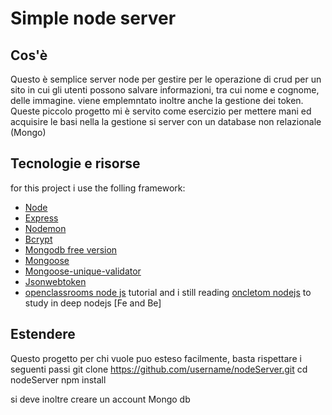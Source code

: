 # Simple node server 

## Cos'è
Questo è semplice  server node per gestire per le operazione di crud per un sito in cui gli utenti possono salvare informazioni, tra cui 
nome e cognome, delle immagine. viene emplemntato inoltre anche la gestione dei token.
Queste piccolo progetto mi è servito come esercizio per mettere mani ed acquisire le basi nella la gestione si server con un database non relazionale (Mongo)

## Tecnologie  e risorse
 
for this project i use the folling framework:
* [Node](https://nodejs.org/it/)
* [Express](https://expressjs.com/it/)
* [Nodemon](https://www.npmjs.com/package/nodemon)
* [Bcrypt](https://www.npmjs.com/package/bcrypt)
* [Mongodb free version](https://www.mongodb.com/)
* [Mongoose](https://mongoosejs.com/)
* [Mongoose-unique-validator ](https://www.npmjs.com/package/mongoose-unique-validator)
* [Jsonwebtoken](https://www.npmjs.com/package/jsonwebtoken)
* [openclassrooms node js]('https://openclassrooms.com/fr/courses/6390246-passez-au-full-stack-avec-node-js-express-et-mongodb') tutorial and i still reading [oncletom nodejs](https://oncletom.io/node.js/)   to study in deep nodejs [Fe and Be]

## Estendere 
Questo progetto per chi vuole puo esteso facilmente, basta rispettare i seguenti passi 
	git clone https://github.com/username/nodeServer.git
	cd nodeServer 
	npm install
 
si deve inoltre creare un account Mongo db 
